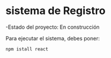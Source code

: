 <h1>sistema de Registro</h1>

-Estado del proyecto: En construcción 

Para ejecutar el sistema, debes poner:

```npm istall react```
